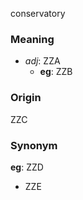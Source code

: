 conservatory
### Meaning
+ _adj_: ZZA
	+ __eg__: ZZB

### Origin

ZZC

### Synonym

__eg__: ZZD

+ ZZE


